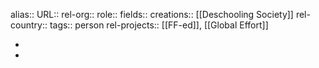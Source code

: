 alias::
URL::
rel-org::
role::
fields::
creations:: [[Deschooling Society]]
rel-country::
tags:: person
rel-projects:: [[FF-ed]], [[Global Effort]]


-
-
